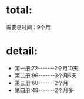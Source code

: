# total:
  需要总时间：9个月

# detail:
* 第一册:72-------2个月10天
* 第二册:96-------3个月6天
* 第三册:60-------2个月
* 第四册:48-------2个月多




